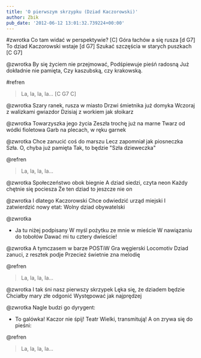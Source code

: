 ```yaml
---
title: 'O pierwszym skrzypku (Dziad Kaczorowski)'
author: Zbik
pub_date: '2012-06-12 13:01:32.739224+00:00'
---
```


#zwrotka
Co tam widać w perspektywie? [C]
Góra łachów a się rusza [d G7]
To dziad Kaczorowski wstaje [d G7]
Szukać szczęścia w starych puszkach [C G7] 

@zwrotka
By się życiem nie przejmować, 
Podśpiewuje pieśń radosną
Już dokładnie nie pamięta, 
Czy kaszubską, czy krakowską. 

#refren
>La, la, la, la... [C G7 C] 

@zwrotka
Szary ranek, rusza w miasto
Drzwi śmietnika już domyka
Wczoraj z walizkami gwiazdor
Dzisiaj z workiem jak słoikarz

@zwrotka
Towarzyszka jego życia
Zeszła trochę już na marne
Twarz od wódki fioletowa
Garb na plecach, w ręku garnek

@zwrotka
Chce zanucić coś do marszu
Lecz zapomniał jak piosneczka 
Szła. O, chyba już pamięta
Tak, to będzie "Szła dzieweczka"

@refren
>La, la, la, la... 

@zwrotka
Społeczeństwo obok biegnie
A dziad siedzi, czyta neon
Każdy chętnie się pociesza
Że ten dziad to jeszcze nie on

@zwrotka
I dlatego Kaczorowski
Chce odwiedzić urząd miejski
I zatwierdzić nowy etat:
Wolny dziad obywatelski

@zwrotka
- Ja tu niżej podpisany
W myśl pożytku ze mnie w mieście
W nawiązaniu do tobołów
Dawać mi tu cztery dwieście!

@zwrotka
A tymczasem w barze POSTiW 
Gra węgierski Locomotiv
Dziad zanuci, z resztek podje
Przecież świetnie zna melodię

@refren
>La, la, la, la... 

@zwrotka
I tak śni nasz pierwszy skrzypek
Lęka się, że dziadem będzie
Chciałby mary złe odgonić
Występować jak najprędzej

@zwrotka
Nagle budzi go dyrygent: 
- To galówka! Kaczor nie śpij! 
Teatr Wielki, transmitują! 
A on zrywa się do pieśni: 

@refren
>La, la, la, la...